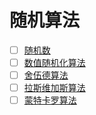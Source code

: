 # 随机算法

- [ ] [随机数](1/)
- [ ] [数值随机化算法](2/)
- [ ] [舍伍德算法](3/)
- [ ] [拉斯维加斯算法](4/)
- [ ] [蒙特卡罗算法](5/)